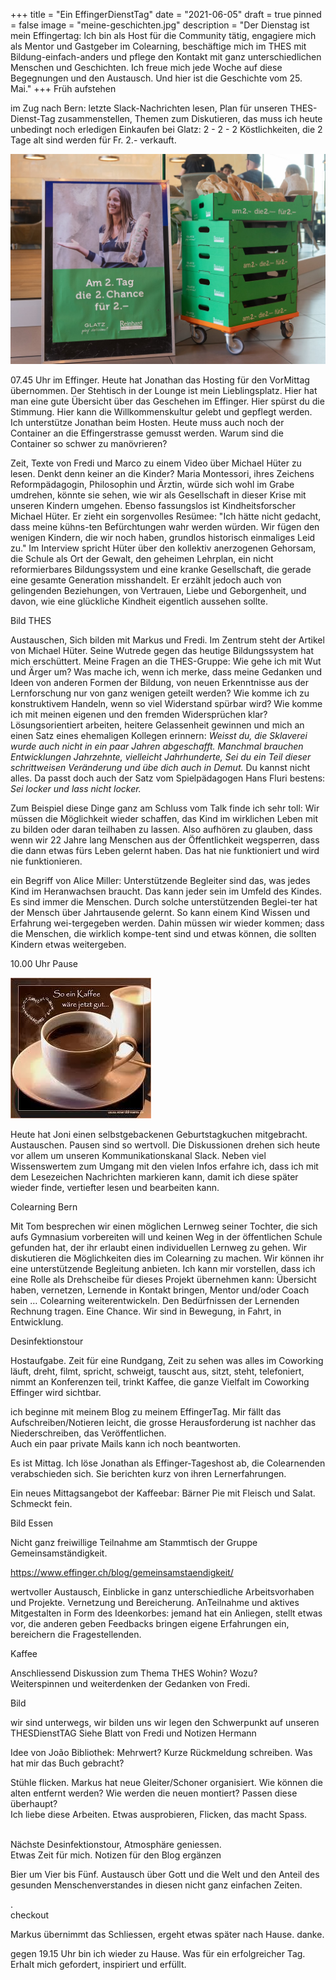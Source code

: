 +++
title = "Ein EffingerDienstTag"
date = "2021-06-05"
draft = true
pinned = false
image = "meine-geschichten.jpg"
description = "Der Dienstag ist mein Effingertag: Ich bin als Host für die Community tätig, engagiere mich als Mentor und Gastgeber im Colearning, beschäftige mich im THES mit Bildung-einfach-anders und pflege den Kontakt mit ganz unterschiedlichen Menschen und Geschichten. Ich freue mich jede Woche auf diese Begegnungen und den Austausch. Und hier ist die Geschichte vom 25. Mai."
+++
Früh aufstehen

im Zug nach Bern: letzte Slack-Nachrichten lesen, Plan für unseren THES-Dienst-Tag zusammenstellen, Themen zum Diskutieren, das muss ich heute unbedingt noch erledigen
Einkaufen bei Glatz: 2 - 2 - 2 Köstlichkeiten, die 2 Tage alt sind werden für Fr. 2.- verkauft.

![](2-2-2.jpg)

07.45 Uhr im Effinger. Heute hat Jonathan das Hosting für den VorMittag übernommen. Der Stehtisch in der Lounge ist mein Lieblingsplatz. Hier hat man eine gute Übersicht über das Geschehen im Effinger. Hier spürst du die Stimmung. Hier kann die Willkommenskultur gelebt und gepflegt werden.
Ich unterstütze Jonathan beim Hosten. Heute muss auch noch der Container an die Effingerstrasse gemusst werden. Warum sind die  Container so schwer zu manövrieren?

Zeit, Texte von Fredi und Marco zu einem Video über Michael Hüter zu lesen. Denkt denn keiner an die Kinder?
Maria Montessori, ihres Zeichens Reformpädagogin, Philosophin und Ärztin, würde sich wohl im Grabe umdrehen, könnte sie sehen, wie wir als Gesellschaft in dieser Krise mit unseren Kindern umgehen. Ebenso fassungslos ist Kindheitsforscher Michael Hüter. Er zieht ein sorgenvolles Resümee: "Ich hätte nicht gedacht, dass meine kühns-ten Befürchtungen wahr werden würden. Wir fügen den wenigen Kindern, die wir noch haben, grundlos historisch einmaliges Leid zu."   Im Interview spricht Hüter über den kollektiv anerzogenen Gehorsam, die Schule als Ort der Gewalt, den geheimen Lehrplan, ein nicht reformierbares Bildungssystem und eine kranke Gesellschaft, die gerade eine gesamte Generation misshandelt. Er erzählt jedoch auch von gelingenden Beziehungen, von Vertrauen, Liebe und Geborgenheit, und davon, wie eine glückliche Kindheit eigentlich aussehen sollte.  

Bild THES

Austauschen, Sich bilden mit Markus und Fredi. Im Zentrum steht der Artikel von Michael Hüter. Seine Wutrede gegen das heutige Bildungssystem hat mich erschüttert. Meine Fragen an die THES-Gruppe: Wie gehe ich mit Wut und Ärger um? Was mache ich, wenn ich merke, dass meine Gedanken und Ideen von anderen Formen der Bildung, von neuen Erkenntnisse aus der Lernforschung nur von ganz wenigen geteilt werden? Wie komme ich zu konstruktivem Handeln, wenn so viel Widerstand spürbar wird? Wie komme ich mit meinen eigenen und den fremden Widersprüchen klar? Lösungsorientiert arbeiten, heitere Gelassenheit gewinnen und mich an einen Satz eines ehemaligen Kollegen erinnern: *Weisst du, die Sklaverei wurde auch nicht in ein paar Jahren abgeschafft. Manchmal brauchen Entwicklungen Jahrzehnte, vielleicht Jahrhunderte, Sei du ein Teil dieser schrittweisen Veränderung und übe dich auch in Demut.* Du kannst nicht alles. 
Da passt doch auch der Satz vom Spielpädagogen Hans Fluri bestens: *Sei locker und lass nicht locker.* 

Zum Beispiel diese Dinge ganz am Schluss vom Talk finde ich sehr toll:
Wir müssen die Möglichkeit wieder schaffen, das Kind im wirklichen Leben mit zu bilden oder daran teilhaben zu lassen. Also aufhören zu glauben, dass wenn wir 22 Jahre lang Menschen aus der Öffentlichkeit wegsperren, dass die dann etwas fürs Leben gelernt haben. Das hat nie funktioniert und wird nie funktionieren.

ein Begriff von Alice Miller:
Unterstützende Begleiter sind das, was jedes Kind im Heranwachsen braucht. Das kann jeder sein im Umfeld des Kindes. Es sind immer die Menschen. Durch solche unterstützenden Beglei-ter hat der Mensch über Jahrtausende gelernt. So kann einem Kind Wissen und Erfahrung wei-tergegeben werden. Dahin müssen wir wieder kommen; dass die Menschen, die wirklich kompe-tent sind und etwas können, die sollten Kindern etwas weitergeben.

10.00 Uhr Pause

![](download_kaffeepause_tageshost_11.2019.jpg)

Heute hat Joni einen selbstgebackenen Geburtstagkuchen mitgebracht. Austauschen. Pausen sind so wertvoll. Die Diskussionen drehen sich heute vor allem um unseren Kommunikationskanal Slack. Neben viel Wissenswertem zum Umgang mit den vielen Infos erfahre ich, dass ich mit dem Lesezeichen Nachrichten markieren kann, damit ich diese später wieder finde, vertiefter lesen und bearbeiten kann.

Colearning Bern

Mit Tom besprechen wir einen möglichen Lernweg seiner Tochter, die sich aufs Gymnasium vorbereiten will und keinen Weg in der öffentlichen Schule gefunden hat, der ihr erlaubt einen individuellen Lernweg zu gehen. Wir diskutieren die Möglichkeiten dies im Colearning zu machen. Wir können ihr eine unterstützende Begleitung anbieten. Ich kann mir vorstellen, dass ich eine Rolle als Drehscheibe für dieses Projekt übernehmen kann: Übersicht haben, vernetzen, Lernende in Kontakt bringen, Mentor und/oder Coach sein … Colearning weiterentwickeln. Den Bedürfnissen der Lernenden Rechnung tragen. Eine Chance. Wir sind in Bewegung, in Fahrt, in Entwicklung. 

Desinfektionstour

Hostaufgabe. Zeit für eine  Rundgang, Zeit zu sehen  was alles im Coworking läuft, dreht, filmt, spricht, schweigt, tauscht aus, sitzt, steht, telefoniert, nimmt an Konferenzen teil, trinkt Kaffee, die ganze Vielfalt im Coworking Effinger wird sichtbar.

ich beginne mit meinem Blog zu meinem EffingerTag. Mir fällt das Aufschreiben/Notieren leicht, die grosse Herausforderung ist nachher das Niederschreiben, das Veröffentlichen. \
Auch ein paar private Mails kann ich noch beantworten.

Es ist Mittag. Ich löse Jonathan als Effinger-Tageshost ab, die Colearnenden verabschieden sich. Sie berichten kurz von ihren Lernerfahrungen.

Ein neues Mittagsangebot der Kaffeebar: Bärner Pie mit Fleisch und Salat. Schmeckt fein.

Bild Essen

Nicht ganz freiwillige Teilnahme am Stammtisch der Gruppe Gemeinsamständigkeit. 

https://www.effinger.ch/blog/gemeinsamstaendigkeit/



wertvoller Austausch, Einblicke in ganz unterschiedliche Arbeitsvorhaben und Projekte. Vernetzung und Bereicherung. AnTeilnahme und aktives Mitgestalten in Form des Ideenkorbes: jemand hat ein Anliegen, stellt etwas vor, die anderen geben Feedbacks bringen eigene Erfahrungen ein, bereichern die Fragestellenden. 

Kaffee

Anschliessend Diskussion zum Thema THES Wohin? Wozu? \
Weiterspinnen und weiterdenken der Gedanken von Fredi.

Bild

wir sind unterwegs, wir bilden uns wir legen den Schwerpunkt auf unseren THESDienstTAG  Siehe Blatt von Fredi und Notizen Hermann 

Idee von João Bibliothek: Mehrwert? Kurze Rückmeldung schreiben. Was hat mir das Buch gebracht?

Stühle flicken. Markus hat neue Gleiter/Schoner organisiert. Wie können die alten entfernt werden? Wie werden die neuen montiert? Passen diese überhaupt?\
Ich liebe diese Arbeiten. Etwas ausprobieren, Flicken, das macht Spass.

\
Nächste Desinfektionstour, Atmosphäre geniessen.\
Etwas Zeit für mich. Notizen für den Blog ergänzen



Bier um Vier bis Fünf. Austausch über Gott und die Welt und den Anteil des gesunden Menschenverstandes in diesen nicht ganz einfachen Zeiten. 

. \
checkout 

Markus übernimmt das Schliessen, ergeht etwas später nach Hause. danke.

gegen 19.15 Uhr bin ich wieder zu Hause.  Was für ein erfolgreicher Tag. Erhalt mich gefordert, inspiriert und erfüllt.
